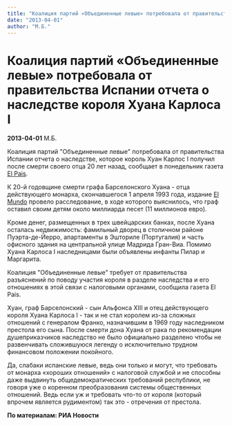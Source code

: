 ```yaml
---
title: "Коалиция партий «Объединенные левые» потребовала от правительства Испании отчета о наследстве короля Хуана Карлоса I"
date: "2013-04-01"
author: "М.Б."
---
```


# Коалиция партий «Объединенные левые» потребовала от правительства Испании отчета о наследстве короля Хуана Карлоса I

**2013-04-01** М.Б.

Коалиция партий "Объединенные левые" потребовала от правительства Испании отчета о наследстве, которое король Хуан Карлос I получил после смерти своего отца 20 лет назад, сообщает в понедельник газета [El Pais](http://elpais.com/).

К 20-й годовщине смерти графа Барселонского Хуана - отца действующего монарха, скончавшегося 1 апреля 1993 года, издание [El Mundo](http://www.elmundo.es/) провело расследование, в ходе которого выяснилось, что граф оставил своим детям около миллиарда песет (11 миллионов евро).

Кроме денег, размещенных в трех швейцарских банках, после Хуана осталась недвижимость: фамильный дворец в столичном районе Пуэрта-де-Йерро, апартаменты в Эшториле (Португалия) и часть офисного здания на центральной улице Мадрида Гран-Виа. Помимо Хуана Карлоса I наследницами были объявлены инфанты Пилар и Маргарита.

Коалиция "Объединенные левые" требует от правительства разъяснений по поводу участия короля в разделе наследства и его отношениях в этой связи с налоговыми органами, сообщила газета El Pais.

Хуан, граф Барселонский - сын Альфонса XIII и отец действующего короля Хуана Карлоса I - так и не стал королем из-за сложных отношений с генералом Франко, назначившим в 1969 году наследником престола его сына. После смерти дона Хуана от рака по рекомендации душеприказчиков наследство не было официально разделено чтобы не развенчивать сложившуюся легенду о исключительно трудном финансовом положении покойного.

Да, слабаки испанские левые, ведь они только и могут, что требовать от монарха «хороших отношений» с налоговой службой и не способны даже выдвинуть общедемократических требований республики, не говоря уже о коренном преобразования системы общественных отношений. Ведь если уж и требовать что-то от короля (который впрочем является рудиментом) так это - отречения от престола.

**По материалам: РИА Новости**